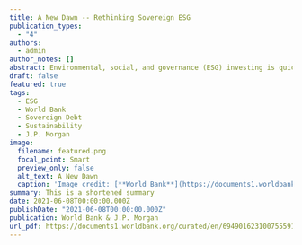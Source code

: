 ```yaml
---
title: A New Dawn -- Rethinking Sovereign ESG
publication_types:
  - "4"
authors:
  - admin
author_notes: []
abstract: Environmental, social, and governance (ESG) investing is quickly becoming ordre du jour in sovereign debt investing. There remains, however, lack of clarity around frameworks for scoring sovereign ESG performance, industry practices, and the definition of sustainability itself. This World Bank publication consists of two independent reports. The first part is written by the World Bank and takes stock of the current sovereign ESG investing framework and proposes improvements. The second part presents a survey on ESG practices among emerging market (EM) sovereign debt investors conducted by J.P. Morgan (JPM), which launched the first EM sovereign ESG index in 2018. This publication is a result of the World Bank's proactive engagement with stakeholders on pertinent sovereign ESG issues and is part of a publication series under the auspices of the Global Program on Sustainability (GPS).
draft: false
featured: true
tags:
  - ESG 
  - World Bank
  - Sovereign Debt
  - Sustainability
  - J.P. Morgan
image:
  filename: featured.png
  focal_point: Smart
  preview_only: false
  alt_text: A New Dawn
  caption: 'Image credit: [**World Bank**](https://documents1.worldbank.org/curated/en/694901623100755591/pdf/A-New-Dawn-Rethinking-Sovereign-ESG.pdf)'
summary: This is a shortened summary
date: 2021-06-08T00:00:00.000Z
publishDate: "2021-06-08T00:00:00.000Z"
publication: World Bank & J.P. Morgan
url_pdf: https://documents1.worldbank.org/curated/en/694901623100755591/pdf/A-New-Dawn-Rethinking-Sovereign-ESG.pdf
---
```

